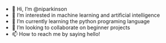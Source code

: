 - 👋 Hi, I’m @niparkinson
- 👀 I’m interested in machine learning and artificial intelligence 
- 🌱 I’m currently learning the python programing language 
- 💞️ I’m looking to collaborate on beginner projects 
- 📫 How to reach me by saying hello!

<!---
niparkinson/niparkinson is a ✨ special ✨ repository because its `README.md` (this file) appears on your GitHub profile.
You can click the Preview link to take a look at your changes.
--->
